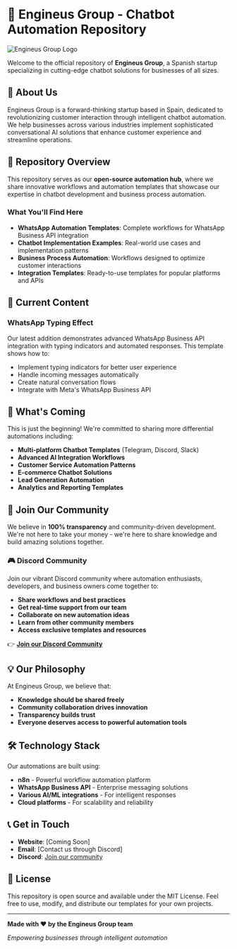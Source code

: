 # 🤖 Engineus Group - Chatbot Automation Repository

![Engineus Group Logo](Engineus.png)

Welcome to the official repository of **Engineus Group**, a Spanish startup specializing in cutting-edge chatbot solutions for businesses of all sizes.

## 🚀 About Us

Engineus Group is a forward-thinking startup based in Spain, dedicated to revolutionizing customer interaction through intelligent chatbot automation. We help businesses across various industries implement sophisticated conversational AI solutions that enhance customer experience and streamline operations.

## 📁 Repository Overview

This repository serves as our **open-source automation hub**, where we share innovative workflows and automation templates that showcase our expertise in chatbot development and business process automation.

### What You'll Find Here

- **WhatsApp Automation Templates**: Complete workflows for WhatsApp Business API integration
- **Chatbot Implementation Examples**: Real-world use cases and implementation patterns
- **Business Process Automation**: Workflows designed to optimize customer interactions
- **Integration Templates**: Ready-to-use templates for popular platforms and APIs

## 🎯 Current Content

### WhatsApp Typing Effect
Our latest addition demonstrates advanced WhatsApp Business API integration with typing indicators and automated responses. This template shows how to:
- Implement typing indicators for better user experience
- Handle incoming messages automatically
- Create natural conversation flows
- Integrate with Meta's WhatsApp Business API

## 🌟 What's Coming

This is just the beginning! We're committed to sharing more differential automations including:

- **Multi-platform Chatbot Templates** (Telegram, Discord, Slack)
- **Advanced AI Integration Workflows**
- **Customer Service Automation Patterns**
- **E-commerce Chatbot Solutions**
- **Lead Generation Automation**
- **Analytics and Reporting Templates**

## 🤝 Join Our Community

We believe in **100% transparency** and community-driven development. We're not here to take your money - we're here to share knowledge and build amazing solutions together.

### 🎮 Discord Community

Join our vibrant Discord community where automation enthusiasts, developers, and business owners come together to:

- **Share workflows and best practices**
- **Get real-time support from our team**
- **Collaborate on new automation ideas**
- **Learn from other community members**
- **Access exclusive templates and resources**

👉 **[Join our Discord Community](https://discord.gg/ZvMuCKDe)**

## 💡 Our Philosophy

At Engineus Group, we believe that:
- **Knowledge should be shared freely**
- **Community collaboration drives innovation**
- **Transparency builds trust**
- **Everyone deserves access to powerful automation tools**

## 🛠️ Technology Stack

Our automations are built using:
- **n8n** - Powerful workflow automation platform
- **WhatsApp Business API** - Enterprise messaging solutions
- **Various AI/ML integrations** - For intelligent responses
- **Cloud platforms** - For scalability and reliability

## 📞 Get in Touch

- **Website**: [Coming Soon]
- **Email**: [Contact us through Discord]
- **Discord**: [Join our community](https://discord.gg/ZvMuCKDe)

## 📄 License

This repository is open source and available under the MIT License. Feel free to use, modify, and distribute our templates for your own projects.

---

**Made with ❤️ by the Engineus Group team**

*Empowering businesses through intelligent automation* 